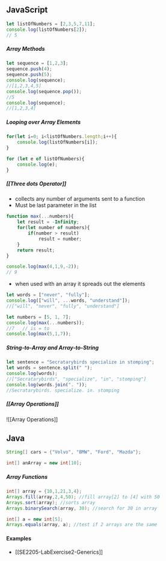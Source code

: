 ## JavaScript
```js
let listOfNumbers = [2,3,5,7,11];
console.log(listOfNumbers[2]);
// 5
```
##### Array Methods
```js
let sequence = [1,2,3];
sequence.push(4);
sequence.push(5);
console.log(sequence);
//[1,2,3,4,5]
console.log(sequence.pop());
//5
console.log(sequence);
//[1,2,3,4]
```
##### Looping over Array Elements
```js
for(let i=0; i<listOfNumbers.length;i++){
	console.log(listOfNumbers[i]);
}

for (let e of listOfNumbers){
	console.log(e);
}
```

##### [[Three dots Operator]]
- collects any number of arguments sent to a function
- Must be last parameter in the list
```js
function max(...numbers){
	let result = -Infinity;
	for(let number of numbers){
		if(number > result)
			result = number;
	}
	return result;
}

console.log(max(4,1,9,-2));
// 9
```
- when used with an array it spreads out the elements
```js
let words = ["never", "fully"];
console.log(["will", ...words, "understand"]);
//["will", "never", "fully", "understand"]

let numbers = [5, 1, 7];
console.log(max(...numbers));
//7   // is = to
console.log(max(5,1,7));
```

##### String-to-Array and Array-to-String
```js
let sentence = "Secratarybirds specialize in stomping";
let words = sentence.split(" ");
console.log(words);
//["Secratarybirds", "specialize", "in", "stomping"]
console.log(words.join(". "));
//Secratarybirds. specialize. in. stomping
```

##### [[Array Operations]]
![[Array Operations]]

## Java
```java
String[] cars = {"Volvo", "BMW", "Ford", "Mazda"};

int[] anArray = new int[10];
```
##### Array Functions
```java
int[] array = {10,1,21,3,4};
Arrays.fill(array,2,4,50); //fill array[2] to [4] with 50
Arrays.sort(array); //sorts array
Arrays.binarySearch(array, 30); //search for 30 in array

int[] a = new int[5];
Arrays.equals(array, a); //test if 2 arrays are the same
```


#### Examples
- [[SE2205-LabExercise2-Generics]]